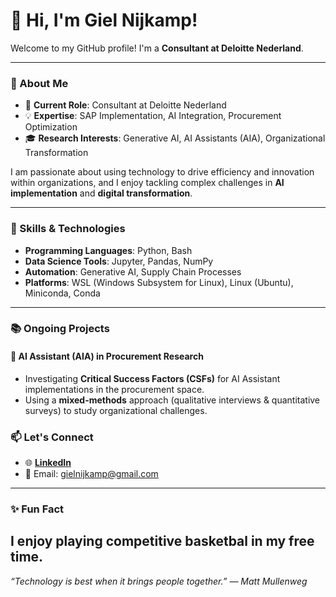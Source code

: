 # 👋 Hi, I'm Giel Nijkamp!

Welcome to my GitHub profile! I'm a **Consultant at Deloitte Nederland**.

---

### 🚀 About Me

- 💼 **Current Role**: Consultant at Deloitte Nederland
- 💡 **Expertise**: SAP Implementation, AI Integration, Procurement Optimization
- 🎓 **Research Interests**: Generative AI, AI Assistants (AIA), Organizational Transformation

I am passionate about using technology to drive efficiency and innovation within organizations, and I enjoy tackling complex challenges in **AI implementation** and **digital transformation**.

---

### 🔧 Skills & Technologies

- **Programming Languages**: Python, Bash
- **Data Science Tools**: Jupyter, Pandas, NumPy
- **Automation**: Generative AI, Supply Chain Processes
- **Platforms**: WSL (Windows Subsystem for Linux), Linux (Ubuntu), Miniconda, Conda

---

### 📚 Ongoing Projects

#### 🔑 **AI Assistant (AIA) in Procurement Research**  
- Investigating **Critical Success Factors (CSFs)** for AI Assistant implementations in the procurement space.  
- Using a **mixed-methods** approach (qualitative interviews & quantitative surveys) to study organizational challenges.

### 📫 Let's Connect

- 🌐 **[LinkedIn](https://www.linkedin.com/in/giel-nijkamp/)**  
- 📧 Email: gielnijkamp@gmail.com

---

### ✨ Fun Fact
I enjoy playing competitive basketbal in my free time.
---

*“Technology is best when it brings people together.” — Matt Mullenweg*

